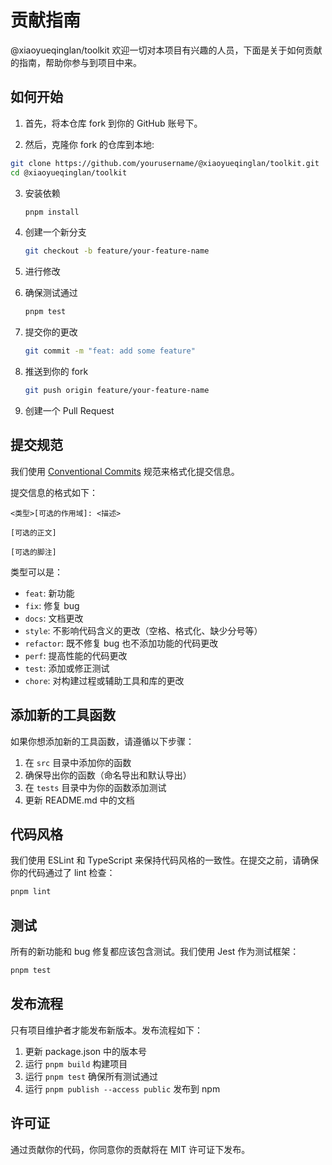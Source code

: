 # 贡献指南

@xiaoyueqinglan/toolkit 欢迎一切对本项目有兴趣的人员，下面是关于如何贡献的指南，帮助你参与到项目中来。

## 如何开始

1. 首先，将本仓库 fork 到你的 GitHub 账号下。

2. 然后，克隆你 fork 的仓库到本地:

```bash
git clone https://github.com/yourusername/@xiaoyueqinglan/toolkit.git
cd @xiaoyueqinglan/toolkit
```

3. 安装依赖

   ```bash
   pnpm install
   ```

4. 创建一个新分支

   ```bash
   git checkout -b feature/your-feature-name
   ```

5. 进行修改
6. 确保测试通过

   ```bash
   pnpm test
   ```

7. 提交你的更改

   ```bash
   git commit -m "feat: add some feature"
   ```

8. 推送到你的 fork

   ```bash
   git push origin feature/your-feature-name
   ```

9. 创建一个 Pull Request

## 提交规范

我们使用 [Conventional Commits](https://www.conventionalcommits.org/) 规范来格式化提交信息。

提交信息的格式如下：

```text
<类型>[可选的作用域]: <描述>

[可选的正文]

[可选的脚注]
```

类型可以是：

- `feat`: 新功能
- `fix`: 修复 bug
- `docs`: 文档更改
- `style`: 不影响代码含义的更改（空格、格式化、缺少分号等）
- `refactor`: 既不修复 bug 也不添加功能的代码更改
- `perf`: 提高性能的代码更改
- `test`: 添加或修正测试
- `chore`: 对构建过程或辅助工具和库的更改

## 添加新的工具函数

如果你想添加新的工具函数，请遵循以下步骤：

1. 在 `src` 目录中添加你的函数
1. 确保导出你的函数（命名导出和默认导出）
1. 在 `tests` 目录中为你的函数添加测试
1. 更新 README.md 中的文档

## 代码风格

我们使用 ESLint 和 TypeScript 来保持代码风格的一致性。在提交之前，请确保你的代码通过了 lint 检查：

```bash
pnpm lint
```

## 测试

所有的新功能和 bug 修复都应该包含测试。我们使用 Jest 作为测试框架：

```bash
pnpm test
```

## 发布流程

只有项目维护者才能发布新版本。发布流程如下：

1. 更新 package.json 中的版本号
1. 运行 `pnpm build` 构建项目
1. 运行 `pnpm test` 确保所有测试通过
1. 运行 `pnpm publish --access public` 发布到 npm

## 许可证

通过贡献你的代码，你同意你的贡献将在 MIT 许可证下发布。
